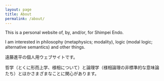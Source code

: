 ```yaml
---
layout: page
title: About
permalink: /about/
---
```


This is a personal website of, by, and/or, for Shimpei Endo.

I am interested in philosophy (metaphysics; modality), logic (modal logic; alternative semantics) and other things.

遠藤進平の個人用ウェブサイトです。

哲学（とくに形而上学、様相について）と論理学（様相論理の非標準的な意味論たち）とほかさまざまなことに関心があります。
